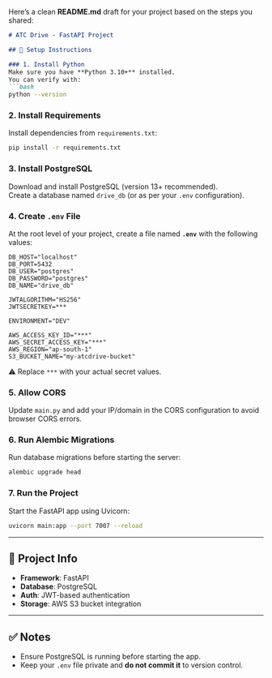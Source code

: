 

Here’s a clean **README.md** draft for your project based on the steps you shared:  

```markdown
# ATC Drive - FastAPI Project

## 🚀 Setup Instructions

### 1. Install Python
Make sure you have **Python 3.10+** installed.  
You can verify with:
```bash
python --version
```

### 2. Install Requirements
Install dependencies from `requirements.txt`:
```bash
pip install -r requirements.txt
```

### 3. Install PostgreSQL
Download and install PostgreSQL (version 13+ recommended).  
Create a database named `drive_db` (or as per your `.env` configuration).

### 4. Create `.env` File
At the root level of your project, create a file named **`.env`** with the following values:

```env
DB_HOST="localhost"
DB_PORT=5432
DB_USER="postgres"
DB_PASSWORD="postgres"
DB_NAME="drive_db"

JWTALGORITHM="HS256"
JWTSECRETKEY=***

ENVIRONMENT="DEV"

AWS_ACCESS_KEY_ID="***"
AWS_SECRET_ACCESS_KEY="***"
AWS_REGION="ap-south-1"
S3_BUCKET_NAME="my-atcdrive-bucket"
```

⚠️ Replace `***` with your actual secret values.

### 5. Allow CORS
Update `main.py` and add your IP/domain in the CORS configuration to avoid browser CORS errors.

### 6. Run Alembic Migrations
Run database migrations before starting the server:
```bash
alembic upgrade head
```

### 7. Run the Project
Start the FastAPI app using Uvicorn:
```bash
uvicorn main:app --port 7007 --reload
```

---

## 📂 Project Info
- **Framework**: FastAPI  
- **Database**: PostgreSQL  
- **Auth**: JWT-based authentication  
- **Storage**: AWS S3 bucket integration  

---

## ✅ Notes
- Ensure PostgreSQL is running before starting the app.  
- Keep your `.env` file private and **do not commit it** to version control.  
```